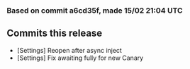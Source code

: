 ### Based on commit a6cd35f, made 15/02 21:04 UTC
## Commits this release
  - [Settings] Reopen after async inject
  - [Settings] Fix awaiting fully for new Canary